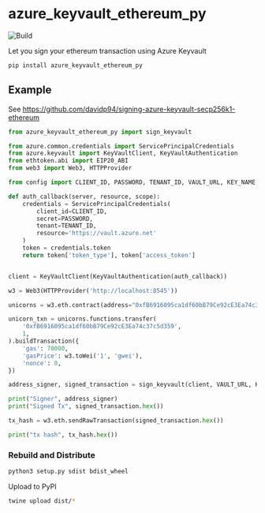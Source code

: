 # azure_keyvault_ethereum_py

![Build](https://travis-ci.org/davidp94/azure-keyvault-ethereum-py.svg?branch=master)

Let you sign your ethereum transaction using Azure Keyvault


```bash
pip install azure_keyvault_ethereum_py
```

## Example

See https://github.com/davidp94/signing-azure-keyvault-secp256k1-ethereum

```python
from azure_keyvault_ethereum_py import sign_keyvault

from azure.common.credentials import ServicePrincipalCredentials
from azure.keyvault import KeyVaultClient, KeyVaultAuthentication
from ethtoken.abi import EIP20_ABI
from web3 import Web3, HTTPProvider

from config import CLIENT_ID, PASSWORD, TENANT_ID, VAULT_URL, KEY_NAME, KEY_VERSION

def auth_callback(server, resource, scope):
    credentials = ServicePrincipalCredentials(
        client_id=CLIENT_ID,
        secret=PASSWORD,
        tenant=TENANT_ID,
        resource='https://vault.azure.net'
    )
    token = credentials.token
    return token['token_type'], token['access_token']


client = KeyVaultClient(KeyVaultAuthentication(auth_callback))

w3 = Web3(HTTPProvider('http://localhost:8545'))

unicorns = w3.eth.contract(address="0xfB6916095ca1df60bB79Ce92cE3Ea74c37c5d359", abi=EIP20_ABI)

unicorn_txn = unicorns.functions.transfer(
    '0xfB6916095ca1df60bB79Ce92cE3Ea74c37c5d359',
    1,
).buildTransaction({
    'gas': 70000,
    'gasPrice': w3.toWei('1', 'gwei'),
    'nonce': 0,
})

address_signer, signed_transaction = sign_keyvault(client, VAULT_URL, KEY_NAME, KEY_VERSION, unicorn_txn)

print("Signer", address_signer)
print("Signed Tx", signed_transaction.hex())

tx_hash = w3.eth.sendRawTransaction(signed_transaction.hex())

print("tx hash", tx_hash.hex())

```


### Rebuild and Distribute

```bash
python3 setup.py sdist bdist_wheel
```

Upload to PyPI

```bash
twine upload dist/*
```